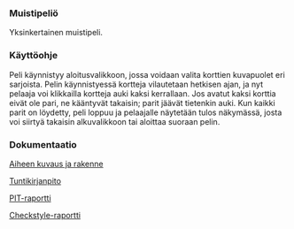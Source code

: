 ### Muistipeliö

Yksinkertainen muistipeli.

### Käyttöohje

Peli käynnistyy aloitusvalikkoon, jossa voidaan valita korttien kuvapuolet eri sarjoista. Pelin käynnistyessä kortteja vilautetaan hetkisen ajan, ja nyt pelaaja voi klikkailla kortteja auki kaksi kerrallaan. Jos avatut kaksi korttia eivät ole pari, ne kääntyvät takaisin; parit jäävät tietenkin auki. Kun kaikki parit on löydetty, peli loppuu ja pelaajalle näytetään tulos näkymässä, josta voi siirtyä takaisin alkuvalikkoon tai aloittaa suoraan pelin.

### Dokumentaatio

[Aiheen kuvaus ja rakenne](dokumentaatio/aiheenKuvausJaRakenne.md)

[Tuntikirjanpito](dokumentaatio/tuntikirjanpito.md)

[PIT-raportti](https://htmlpreview.github.io/?https://github.com/mipyykko/muistipeli-/blob/master/dokumentaatio/pit-raportti/index.html)

[Checkstyle-raportti](https://htmlpreview.github.io/?https://github.com/mipyykko/muistipeli-/blob/master/dokumentaatio/checkstyle-raportti/checkstyle.html)
